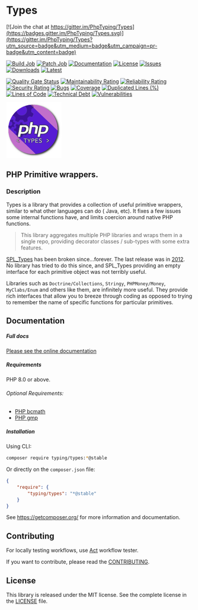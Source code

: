 Types
=====

[![Join the chat at https://gitter.im/PhpTyping/Types](https://badges.gitter.im/PhpTyping/Types.svg)](https://gitter.im/PhpTyping/Types?utm_source=badge&utm_medium=badge&utm_campaign=pr-badge&utm_content=badge)

[![Build Job][github-stable-build-shield]][github stable build]
[![Patch Job][github-patch-shield]][github patch build]
[![Documentation][rtd-doc-shield]][github doc repo link]
[![License][github-license-shield]][packagist page]
[![Issues][github-issues-shield]][github issues page]
[![Downloads][pkgist-dls-shield]][packagist page]
[![Latest][pkgist-version-shield]][packagist page]

[![Quality Gate Status][sonar-gate-shield]][sonar page]
[![Maintainability Rating][sonar-maint-shield]][sonar page]
[![Reliability Rating][sonar-rel-shield]][sonar page]
[![Security Rating][sonar-sec-shield]][sonar page]
[![Bugs][sonar-bugs-shield]][sonar page]
[![Coverage][sonar-cov-shield]][sonar page]
[![Duplicated Lines (%)][sonar-cpd-shield]][sonar page]
[![Lines of Code][sonar-loc-shield]][sonar page]
[![Technical Debt][sonar-debt-shield]][sonar page]
[![Vulnerabilities][sonar-vul-shield]][sonar page]

<img src="https://raw.githubusercontent.com/TheDevNetwork/Aux/master/images/php-types.png" alt="PhpTyping" width="150px"/>

## PHP Primitive wrappers.

### Description

Types is a library that provides a collection of useful primitive wrappers, 
similar to what other languages can do ( Java, etc). It fixes a few issues 
some internal functions have, and limits coercion around native PHP functions.

> This library aggregates multiple PHP libraries and wraps them in a single repo, providing decorator
classes / sub-types with some extra features.

[SPL_Types](https://pecl.php.net/package/spl_types) has been broken since...forever. The last release
was in [2012](https://pecl.php.net/package/spl_types).  No library has tried to do this since, and SPL_Types
providing an empty interface for each  primitive object was not terribly useful.

Libraries such as `Doctrine/Collections`, `Stringy`, `PHPMoney/Money`, `MyClabs/Enum` and others like them, 
are infinitely more useful. They provide rich interfaces  that allow you to breeze through coding as opposed 
to trying to remember the name of specific functions for particular primitives.

Documentation
-------------
##### Full docs

[Please see the online documentation][doc link]

##### Requirements

PHP 8.0 or above.

###### Optional Requirements:

* [PHP bcmath]
* [PHP gmp]

##### Installation

Using CLI:

```bash
composer require typing/types:*@stable
```

Or directly on the `composer.json` file:
```json
{
    "require": {
        "typing/types": "*@stable"
    }
}
```

See https://getcomposer.org/ for more information and documentation.

Contributing
------------

For locally testing workflows, use [Act](https://github.com/nektos/act) workflow tester.

If you want to contribute, please read the [CONTRIBUTING](CONTRIBUTING.md).

License
-------

This library is released under the MIT license. See the complete license in the [LICENSE](LICENSE) file.

[PHP bcmath]: https://secure.php.net/manual/en/book.bc.php
[PHP gmp]: https://secure.php.net/manual/en/book.gmp.php
[doc link]: https://phptyping.github.io/types-documentation/
[sonar page]: https://sonarcloud.io/dashboard?id=PhpTyping-types
[packagist page]: https://packagist.org/packages/typing/types
[github issues page]: https://github.com/PhpTyping/Types/issues
[github stable build]: https://github.com/PhpTyping/types/actions/workflows/build-stable.yaml
[github patch build]: https://github.com/PhpTyping/types/actions/workflows/continous-patching.yaml
[github doc repo link]: https://github.com/PhpTyping/types-documentation
[github-issues-shield]: https://img.shields.io/github/issues/PhpTyping/Types.svg?style=flat-square
[github-license-shield]: https://img.shields.io/github/license/PhpTyping/types?style=flat-square
[github-stable-build-shield]: https://img.shields.io/endpoint?style=flat-square&url=https://gist.githubusercontent.com/vpassapera/027dcddb6a1dc1995a2a47e528aaf020/raw/build-stable.json
[github-patch-shield]: https://img.shields.io/endpoint?style=flat-square&url=https://gist.githubusercontent.com/vpassapera/d18a6a553c2308b59df916c29ce64eb6/raw/patching.json
[pkgist-dls-shield]: https://img.shields.io/packagist/dt/typing/types.svg?style=flat-square
[pkgist-version-shield]: https://img.shields.io/packagist/v/typing/types.svg?style=flat-square
[rtd-doc-shield]: https://readthedocs.org/projects/php-types/badge/?version=latest&style=flat-square
[sonar-bugs-shield]: https://sonarcloud.io/api/project_badges/measure?project=PhpTyping-types&metric=bugs&style=flat-square
[sonar-maint-shield]: https://sonarcloud.io/api/project_badges/measure?project=PhpTyping-types&metric=sqale_rating
[sonar-gate-shield]: https://sonarcloud.io/api/project_badges/measure?project=PhpTyping-types&metric=alert_status
[sonar-rel-shield]: https://sonarcloud.io/api/project_badges/measure?project=PhpTyping-types&metric=reliability_rating
[sonar-sec-shield]: https://sonarcloud.io/api/project_badges/measure?project=PhpTyping-types&metric=security_rating
[sonar-cov-shield]: https://sonarcloud.io/api/project_badges/measure?project=PhpTyping-types&metric=coverage
[sonar-cpd-shield]: https://sonarcloud.io/api/project_badges/measure?project=PhpTyping-types&metric=duplicated_lines_density
[sonar-loc-shield]: https://sonarcloud.io/api/project_badges/measure?project=PhpTyping-types&metric=ncloc
[sonar-debt-shield]: https://sonarcloud.io/api/project_badges/measure?project=PhpTyping-types&metric=sqale_index
[sonar-vul-shield]: https://sonarcloud.io/api/project_badges/measure?project=PhpTyping-types&metric=vulnerabilities
